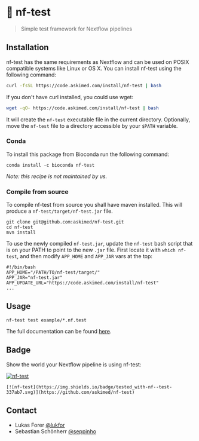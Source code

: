 # :rocket: nf-test

> Simple test framework for Nextflow pipelines

## Installation

nf-test has the same requirements as Nextflow and can be used on POSIX compatible systems like Linux or OS X. You can install nf-test using the following command:

```bash
curl -fsSL https://code.askimed.com/install/nf-test | bash
```

If you don't have curl installed, you could use wget:

```bash
wget -qO- https://code.askimed.com/install/nf-test | bash
```

It will create the `nf-test` executable file in the current directory. Optionally, move the `nf-test` file to a directory accessible by your `$PATH` variable.

### Conda

To install this package from Bioconda run the following command:

```
conda install -c bioconda nf-test
```

*Note: this recipe is not maintained by us.*

### Compile from source
To compile nf-test from source you shall have maven installed. This will produce a `nf-test/target/nf-test.jar` file.
```
git clone git@github.com:askimed/nf-test.git
cd nf-test
mvn install
```
To use the newly compiled `nf-test.jar`, update the `nf-test` bash script that is on your PATH to point to the new `.jar` file.
First locate it with `which nf-test`, and then modify `APP_HOME` and `APP_JAR` vars at the top:
```
#!/bin/bash
APP_HOME="/PATH/TO/nf-test/target/"
APP_JAR="nf-test.jar"
APP_UPDATE_URL="https://code.askimed.com/install/nf-test"
...
```

## Usage

```
nf-test test example/*.nf.test
```

The full documentation can be found [here](https://code.askimed.com/nf-test).

## Badge

Show the world your Nextflow pipeline is using nf-test:

[![nf-test](https://img.shields.io/badge/tested_with-nf--test-337ab7.svg)](https://github.com/askimed/nf-test)

```
[![nf-test](https://img.shields.io/badge/tested_with-nf--test-337ab7.svg)](https://github.com/askimed/nf-test)
```

## Contact

- Lukas Forer [@lukfor](https://twitter.com/lukfor)
- Sebastian Schönherr [@seppinho](https://twitter.com/seppinho)

